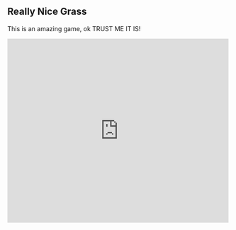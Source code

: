 ## Really Nice Grass

This is an amazing game, ok TRUST ME IT IS!

<iframe src="https://turbowarp.org/647075236/embed" width="499" height="416" allowtransparency="true" frameborder="0" scrolling="no" allowfullscreen></iframe>
